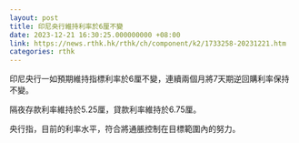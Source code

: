 ```yaml
---
layout: post
title: 印尼央行維持利率於6厘不變
date: 2023-12-21 16:30:25.000000000 +08:00
link: https://news.rthk.hk/rthk/ch/component/k2/1733258-20231221.htm
categories: rthk
---
```


印尼央行一如預期維持指標利率於6厘不變，連續兩個月將7天期逆回購利率保持不變。

隔夜存款利率維持於5.25厘，貸款利率維持於6.75厘。

央行指，目前的利率水平，符合將通脹控制在目標範圍內的努力。
